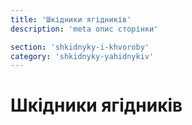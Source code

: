 ```yaml
---
title: 'Шкідники ягідників'
description: 'meta опис сторінки'

section: 'shkidnyky-i-khvoroby'
category: 'shkidnyky-yahidnykiv'
---
```


# Шкідники ягідників